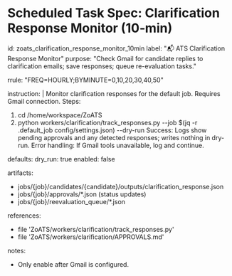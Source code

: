 # Scheduled Task Spec: Clarification Response Monitor (10‑min)

id: zoats_clarification_response_monitor_10min
label: "📬 ATS Clarification Response Monitor"
purpose: "Check Gmail for candidate replies to clarification emails; save responses; queue re-evaluation tasks."

rrule: "FREQ=HOURLY;BYMINUTE=0,10,20,30,40,50"

instruction: |
  Monitor clarification responses for the default job. Requires Gmail connection.
  Steps:
  1) cd /home/workspace/ZoATS
  2) python workers/clarification/track_responses.py --job $(jq -r .default_job config/settings.json) --dry-run
  Success: Logs show pending approvals and any detected responses; writes nothing in dry-run.
  Error handling: If Gmail tools unavailable, log and continue.

defaults:
  dry_run: true
  enabled: false

artifacts:
  - jobs/{job}/candidates/{candidate}/outputs/clarification_response.json
  - jobs/{job}/approvals/*.json (status updates)
  - jobs/{job}/reevaluation_queue/*.json

references:
  - file 'ZoATS/workers/clarification/track_responses.py'
  - file 'ZoATS/workers/clarification/APPROVALS.md'

notes:
  - Only enable after Gmail is configured.
